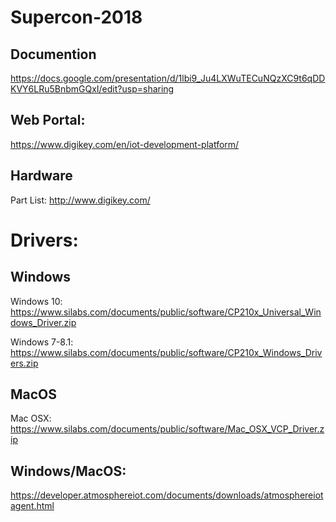 # Supercon-2018

## Documention

https://docs.google.com/presentation/d/1lbi9_Ju4LXWuTECuNQzXC9t6qDDKVY6LRu5BnbmGQxI/edit?usp=sharing

## Web Portal:

https://www.digikey.com/en/iot-development-platform/

## Hardware

Part List: http://www.digikey.com/

# Drivers:

## Windows

Windows 10: https://www.silabs.com/documents/public/software/CP210x_Universal_Windows_Driver.zip

Windows 7-8.1: https://www.silabs.com/documents/public/software/CP210x_Windows_Drivers.zip

## MacOS

Mac OSX: https://www.silabs.com/documents/public/software/Mac_OSX_VCP_Driver.zip

## Windows/MacOS:

https://developer.atmosphereiot.com/documents/downloads/atmosphereiotagent.html
